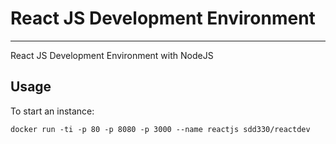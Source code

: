 # React JS Development Environment
------------
React JS Development Environment with NodeJS

## Usage

To start an instance:

	docker run -ti -p 80 -p 8080 -p 3000 --name reactjs sdd330/reactdev
